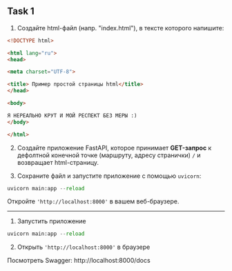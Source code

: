 ## Task 1

1) Создайте html-файл (напр. "index.html"), в тексте которого напишите:
```html
<!DOCTYPE html>

<html lang="ru">
<head>

<meta charset="UTF-8">

<title> Пример простой страницы html</title>
</head>

<body>

Я НЕРЕАЛЬНО КРУТ И МОЙ РЕСПЕКТ БЕЗ МЕРЫ :)
</body>

</html>
```
2) Создайте приложение FastAPI, которое принимает **GET-запрос** к дефолтной конечной точке (маршруту, адресу странички) ``/`` и возвращает html-страницу.

3) Сохраните файл и запустите приложение с помощью `uvicorn`:
```python
uvicorn main:app --reload
```
Откройте `'http://localhost:8000'` в вашем веб-браузере.

---

1. Запустить приложение
```python
uvicorn main:app --reload
```
2. Открыть `'http://localhost:8000'` в браузере

Посмотреть Swagger: http://localhost:8000/docs